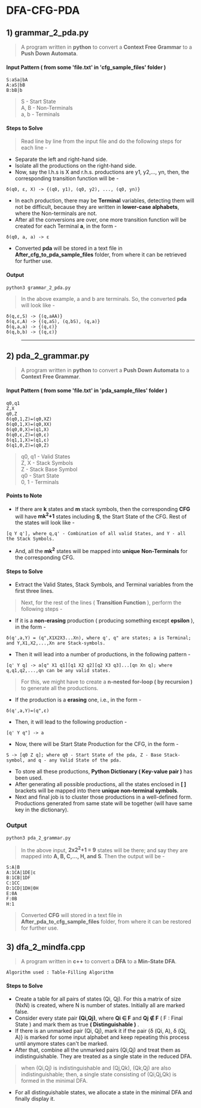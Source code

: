 # DFA-CFG-PDA

## 1) grammar_2_pda.py
> A program written in **python** to convert a **Context Free Grammar** to a **Push Down Automata**.
#### Input Pattern ( from some 'file.txt' in 'cfg_sample_files' folder )
```
S:aSa|bA
A:aS|bB
B:bB|b
```
> S - Start State <br>
> A, B - Non-Terminals <br>
> a, b - Terminals <br>
#### Steps to Solve
> Read line by line from the input file and do the following steps for each line - 
* Separate the left and right-hand side.
* Isolate all the productions on the right-hand side.
* Now, say the l.h.s is X and r.h.s. productions are y1, y2,..., yn, then, the corresponding transition function will be - 
```
δ(q0, ε, X) -> {(q0, y1), (q0, y2), ..., (q0, yn)}
```
* In each production, there may be **Terminal** variables, detecting them will not be difficult, because they are written in **lower-case alphabets**, where the Non-terminals are not.
* After all the conversions are over, one more transition function will be created for each Terminal **a**, in the form - 
```
δ(q0, a, a) -> ε
```
* Converted **pda** will be stored in a text file in **After_cfg_to_pda_sample_files** folder, from where it can be retrieved for further use.
#### Output
```
python3 grammar_2_pda.py
```
> In the above example, a and b are terminals. So, the converted **pda** will look like - 
```
δ(q,ε,S) -> {(q,aAA)}
δ(q,ε,A) -> {(q,aS), (q,bS), (q,a)}
δ(q,a,a) -> {(q,ε)}
δ(q,b,b) -> {(q,ε)}
```
> <hr>
## 2) pda_2_grammar.py
> A program written in **python** to convert a **Push Down Automata** to a **Context Free Grammar**.
#### Input Pattern ( from some 'file.txt' in 'pda_sample_files' folder )
```
q0,q1
Z,X
q0,Z
δ(q0,1,Z)=(q0,XZ)
δ(q0,1,X)=(q0,XX)
δ(q0,0,X)=(q1,X)
δ(q0,ε,Z)=(q0,ε)
δ(q1,1,X)=(q1,ε)
δ(q1,0,Z)=(q0,Z)
```
> q0, q1 - Valid States <br>
> Z, X - Stack Symbols <br>
> Z - Stack Base Symbol <br>
> q0 - Start State <br>
> 0, 1 - Terminals <br>
#### Points to Note
* If there are **k** states and **m** stack symbols, then the corresponding **CFG** will have **mk<sup>2</sup>+1** states including **S**, the Start State of the CFG. Rest of the states will look like - 
```
[q Y q'], where q,q' - Combination of all valid States, and Y - all the Stack Symbols.
```
* And, all the **mk<sup>2</sup>** states will be mapped into **unique** **Non-Terminals** for the corresponding CFG.
#### Steps to Solve
* Extract the Valid States, Stack Symbols, and Terminal variables from the first three lines.
> Next, for the rest of the lines ( **Transition Function** ), perform the following steps - 
* If it is a **non-erasing** production ( producing something except **epsilon** ), in the form - 
```
δ(q',a,Y) = (q",X1X2X3...Xn), where q', q" are states; a is Terminal; and Y,X1,X2,...,Xn are Stack-symbols.
```
* Then it will lead into a number of productions, in the following pattern - 
```
[q' Y q] -> a[q" X1 q1][q1 X2 q2][q2 X3 q3]...[qn Xn q]; where q,q1,q2,...,qn can be any valid states.
```
> For this, we might have to create a **n-nested for-loop ( by recursion )** to generate all the productions.
* If the production is a **erasing** one, i.e., in the form -
```
δ(q',a,Y)=(q",ε)
```
* Then, it will lead to the following production - 
```
[q' Y q"] -> a
```
* Now, there will be Start State Production for the CFG, in the form - 
```
S -> [q0 Z q]; where q0 - Start State of the pda, Z - Base Stack-symbol, and q - any Valid State of the pda.
```
* To store all these productions, **Python Dictionary ( Key-value pair )** has been used.
* After generating all possible productions, all the states enclosed in **[ ]** brackets will be mapped into there **unique non-terminal symbols**.
* Next and final job is to cluster those productions in a well-defined form. Productions generated from same state will be together (will have same key in the dictionary).
### Output
```
python3 pda_2_grammar.py
```
> In the above input, **2x2<sup>2</sup>+1 = 9** states will be there; and say they are mapped into **A, B, C,..., H, and S**. Then the output will be - 
```
S:A|B
A:1CA|1DE|ε
B:1CB|1DF
C:1CC
D:1CD|1DH|0H
E:0A
F:0B
H:1
```
> Converted **CFG** will stored in a text file in **After_pda_to_cfg_sample_files** folder, from where it can be restored for further use.
## 3) dfa_2_mindfa.cpp
> A program written in **c++** to convert a **DFA** to a **Min-State DFA**.
```
Algorithm used : Table-Filling Algorithm
```
#### Steps to Solve
* Create a table for all pairs of states (Qi, Qj). For this a matrix of size (NxN) is created, where N is number of states. Initially all are marked false.
* Consider every state pair **(Qi,Qj)**, where **Qi ∈ F** and **Qj ∉ F** ( F : Final State ) and mark them as true **( Distinguishable )** .
* If there is an unmarked pair (Qi, Qj), mark it if the pair {δ (Qi, A), δ (Qj, A)} is marked for some input alphabet and keep repeating this process until anymore states can't be marked.
* After that, combine all the unmarked pairs (Qi,Qj) and treat them as indistinguishable. They are treated as a single state in the reduced DFA.
> when (Qi,Qj) is indistinguishable and (Qj,Qk), (Qk,Qj) are also indistinguishable; then, a single state consisting of (Qi,Qj,Qk) is formed in the minimal DFA.
* For all distinguishable states, we allocate a state in the minimal DFA and finally display it.

